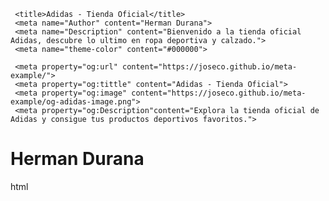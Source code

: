 <!DOCTYPE html>
<html lang="es">
<head>
     <meta charset="UFT-8">
     <meta name="viewsport" content="width=device-width, initial-scale1.0">

     <title>Adidas - Tienda Oficial</title>
     <meta name="Author" content="Herman Durana">
     <meta name="Description" content="Bienvenido a la tienda oficial Adidas, descubre lo ultimo en ropa deportiva y calzado.">
     <meta name="theme-color" content="#000000">

     <meta property="og:url" content="https://joseco.github.io/meta-example/">
     <meta property="og:tittle" content="Adidas - Tienda Oficial">
     <meta property="og:image" content="https://joseco.github.io/meta-example/og-adidas-image.png">
     <meta property="og:Description"content="Explora la tienda oficial de Adidas y consigue tus productos deportivos favoritos.">
</head>
<body>
    <h1>Herman Durana</h1>
</body>
</html>html
